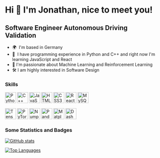 Hi 👋 I'm Jonathan, nice to meet you!
==================

Software Engineer Autonomous Driving Validation
-----------------

* 🌍  I'm based in Germany
* 🧠  I have programming experience in Python and C++ and right now I'm learning JavaScript and React
* 🤖  I'm passionate about Machine Learning and Reinforcement Learning 
* 🛠️  I am highly interested in Software Design

### Skills

<p align="left">
<a href="https://www.python.org/" target="_blank" rel="noreferrer"><img src="https://raw.githubusercontent.com/danielcranney/readme-generator/main/public/icons/skills/python-colored.svg" width="36" height="36" alt="Python" /></a>
<a href="https://docs.microsoft.com/en-us/cpp/?view=msvc-170" target="_blank" rel="noreferrer"><img src="https://raw.githubusercontent.com/danielcranney/readme-generator/main/public/icons/skills/cplusplus-colored.svg" width="36" height="36" alt="C++" /></a>
<a href="https://developer.mozilla.org/en-US/docs/Web/JavaScript" target="_blank" rel="noreferrer"><img src="https://raw.githubusercontent.com/danielcranney/readme-generator/main/public/icons/skills/javascript-colored.svg" width="36" height="36" alt="JavaScript" /></a>
<a href="https://developer.mozilla.org/en-US/docs/Glossary/HTML5" target="_blank" rel="noreferrer"><img src="https://raw.githubusercontent.com/danielcranney/readme-generator/main/public/icons/skills/html5-colored.svg" width="36" height="36" alt="HTML5" /></a>
<a href="https://www.w3.org/TR/CSS/#css" target="_blank" rel="noreferrer"><img src="https://raw.githubusercontent.com/danielcranney/readme-generator/main/public/icons/skills/css3-colored.svg" width="36" height="36" alt="CSS3" /></a>
<a href="https://reactjs.org/" target="_blank" rel="noreferrer"><img src="https://raw.githubusercontent.com/danielcranney/readme-generator/main/public/icons/skills/react-colored.svg" width="36" height="36" alt="React" /></a>
<a href="https://www.mysql.com/" target="_blank" rel="noreferrer"><img src="https://raw.githubusercontent.com/danielcranney/readme-generator/main/public/icons/skills/mysql-colored.svg" width="36" height="36" alt="MySQL" /></a>
</p>

<p align="left">
<a href="https://www.tensorflow.org/" target="_blank" rel="noreferrer"><img src="https://upload.wikimedia.org/wikipedia/commons/2/2d/Tensorflow_logo.svg" width="36" height="36" alt="Tensorflow" /></a>
<a href="https://pytorch.org/" target="_blank" rel="noreferrer"><img src="https://github.com/pytorch/pytorch/blob/master/docs/source/_static/img/pytorch-logo-flame.svg" width="36" height="36" alt="PyTorch" /></a>
<a href="https://numpy.org/" target="_blank" rel="noreferrer"><img src="https://github.com/numpy/numpy/blob/main/branding/logo/logomark/numpylogoicon.png" width="36" height="36" alt="Numpy" /></a>
<a href="https://pandas.pydata.org/" target="_blank" rel="noreferrer"><img src="https://upload.wikimedia.org/wikipedia/commons/thumb/2/22/Pandas_mark.svg/1200px-Pandas_mark.svg.png" width="36" height="36" alt="Pandas" /></a>
<a href="https://matplotlib.org/" target="_blank" rel="noreferrer"><img src="https://upload.wikimedia.org/wikipedia/commons/0/01/Created_with_Matplotlib-logo.svg" width="36" height="36" alt="Matplotlib" /></a>
<a href="https://dash.plotly.com/" target="_blank" rel="noreferrer"><img src="https://repository-images.githubusercontent.com/338429588/0ef19980-6d5e-11eb-94fe-17fb6158eecf" width="36" height="36" alt="Dash" /></a>
</p>


### Some Statistics and Badges

<a href="http://www.github.com/jspieler"><img src="https://github-readme-stats-git-masterrstaa-rickstaa.vercel.app/api?username=jspieler&show_icons=true&hide=issues,&count_private=true&title_color=3382ed&text_color=ffffff&icon_color=3382ed&bg_color=1c1917&hide_border=true&show_icons=true" alt="GitHub stats" /></a>

<a href="https://github.com/jspieler" align="left"><img src="https://github-readme-stats-git-masterrstaa-rickstaa.vercel.app/api/top-langs/?username=jspieler&langs_count=10&title_color=3382ed&text_color=ffffff&icon_color=3382ed&bg_color=1c1917&hide_border=true&locale=en&custom_title=Top%20%Languages" alt="Top Languages" /></a>
